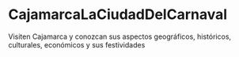 # CajamarcaLaCiudadDelCarnaval
Visiten Cajamarca y conozcan sus aspectos geográficos, históricos, culturales, económicos y sus festividades
